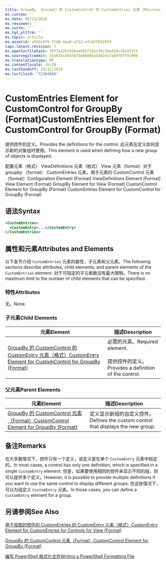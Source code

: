 ```yaml
---
title: GroupBy （Format）的 CustomControl 的 CustomEntries 元素 |Microsoft Docs
ms.custom: ''
ms.date: 09/13/2016
ms.reviewer: ''
ms.suite: ''
ms.tgt_pltfrm: ''
ms.topic: article
ms.assetid: af83c0f6-7fdd-4aa0-af12-efc62f632974
caps.latest.revision: 7
ms.openlocfilehash: f073142bf836ae892f161cf8c36ed16c35e311f5
ms.sourcegitcommit: 52a67bcd9d7bf3e8600ea4302d1fa8970ff9c998
ms.translationtype: MT
ms.contentlocale: zh-CN
ms.lasthandoff: 10/15/2019
ms.locfileid: "72364086"
---
```

# <a name="customentries-element-for-customcontrol-for-groupby-format"></a><span data-ttu-id="b8bcc-102">CustomEntries Element for CustomControl for GroupBy (Format)</span><span class="sxs-lookup"><span data-stu-id="b8bcc-102">CustomEntries Element for CustomControl for GroupBy (Format)</span></span>

<span data-ttu-id="b8bcc-103">提供控件的定义。</span><span class="sxs-lookup"><span data-stu-id="b8bcc-103">Provides the definitions for the control.</span></span> <span data-ttu-id="b8bcc-104">此元素在定义如何显示新的对象组时使用。</span><span class="sxs-lookup"><span data-stu-id="b8bcc-104">This element is used when defining how a new group of objects is displayed.</span></span>

<span data-ttu-id="b8bcc-105">配置元素（格式） ViewDefinitions 元素（格式） View 元素（format）对于 groupby （format） CustomEntries 元素，用于元素的 CustomControl 元素（format）</span><span class="sxs-lookup"><span data-stu-id="b8bcc-105">Configuration Element (Format) ViewDefinitions Element (Format) View Element (Format) GroupBy Element for View (Format) CustomControl Element for GroupBy (Format) CustomEntries Element for CustomControl for GroupBy (Format)</span></span>

## <a name="syntax"></a><span data-ttu-id="b8bcc-106">语法</span><span class="sxs-lookup"><span data-stu-id="b8bcc-106">Syntax</span></span>

```xml
<CustomEntries>
  <CustomEntry>...</CustomEntry>
</CustomEntries>
```

## <a name="attributes-and-elements"></a><span data-ttu-id="b8bcc-107">属性和元素</span><span class="sxs-lookup"><span data-stu-id="b8bcc-107">Attributes and Elements</span></span>

<span data-ttu-id="b8bcc-108">以下各节介绍 `CustomEntries` 元素的属性、子元素和父元素。</span><span class="sxs-lookup"><span data-stu-id="b8bcc-108">The following sections describe attributes, child elements, and parent elements of the `CustomEntries` element.</span></span> <span data-ttu-id="b8bcc-109">对于可指定的子元素数没有最大限制。</span><span class="sxs-lookup"><span data-stu-id="b8bcc-109">There is no maximum limit to the number of child elements that can be specified.</span></span>

### <a name="attributes"></a><span data-ttu-id="b8bcc-110">特性</span><span class="sxs-lookup"><span data-stu-id="b8bcc-110">Attributes</span></span>

<span data-ttu-id="b8bcc-111">无。</span><span class="sxs-lookup"><span data-stu-id="b8bcc-111">None.</span></span>

### <a name="child-elements"></a><span data-ttu-id="b8bcc-112">子元素</span><span class="sxs-lookup"><span data-stu-id="b8bcc-112">Child Elements</span></span>

|<span data-ttu-id="b8bcc-113">元素</span><span class="sxs-lookup"><span data-stu-id="b8bcc-113">Element</span></span>|<span data-ttu-id="b8bcc-114">描述</span><span class="sxs-lookup"><span data-stu-id="b8bcc-114">Description</span></span>|
|-------------|-----------------|
|[<span data-ttu-id="b8bcc-115">GroupBy 的 CustomControl 的 CustomEntry 元素（格式）</span><span class="sxs-lookup"><span data-stu-id="b8bcc-115">CustomEntry Element for CustomControl for GroupBy (Format)</span></span>](./customentry-element-for-customcontrol-for-groupby-format.md)|<span data-ttu-id="b8bcc-116">必需的元素。</span><span class="sxs-lookup"><span data-stu-id="b8bcc-116">Required element.</span></span><br /><br /> <span data-ttu-id="b8bcc-117">提供控件的定义。</span><span class="sxs-lookup"><span data-stu-id="b8bcc-117">Provides a definition of the control.</span></span>|

### <a name="parent-elements"></a><span data-ttu-id="b8bcc-118">父元素</span><span class="sxs-lookup"><span data-stu-id="b8bcc-118">Parent Elements</span></span>

|<span data-ttu-id="b8bcc-119">元素</span><span class="sxs-lookup"><span data-stu-id="b8bcc-119">Element</span></span>|<span data-ttu-id="b8bcc-120">描述</span><span class="sxs-lookup"><span data-stu-id="b8bcc-120">Description</span></span>|
|-------------|-----------------|
|[<span data-ttu-id="b8bcc-121">GroupBy 的 CustomControl 元素（Format）</span><span class="sxs-lookup"><span data-stu-id="b8bcc-121">CustomControl Element for GroupBy (Format)</span></span>](./customcontrol-element-for-groupby-format.md)|<span data-ttu-id="b8bcc-122">定义显示新组的自定义控件。</span><span class="sxs-lookup"><span data-stu-id="b8bcc-122">Defines the custom control that displays the new group.</span></span>|

## <a name="remarks"></a><span data-ttu-id="b8bcc-123">备注</span><span class="sxs-lookup"><span data-stu-id="b8bcc-123">Remarks</span></span>

<span data-ttu-id="b8bcc-124">在大多数情况下，控件只有一个定义，该定义是在单个 `CustomEntry` 元素中指定的。</span><span class="sxs-lookup"><span data-stu-id="b8bcc-124">In most cases, a control has only one definition, which is specified in a single `CustomEntry` element.</span></span> <span data-ttu-id="b8bcc-125">但是，如果要使用相同的控件来显示不同的组，则可以提供多个定义。</span><span class="sxs-lookup"><span data-stu-id="b8bcc-125">However, it is possible to provide multiple definitions if you want to use the same control to display different groups.</span></span> <span data-ttu-id="b8bcc-126">在这些情况下，可以为组定义 `CustomEntry` 元素。</span><span class="sxs-lookup"><span data-stu-id="b8bcc-126">In those cases, you can define a `CustomEntry` element for a group.</span></span>

## <a name="see-also"></a><span data-ttu-id="b8bcc-127">另请参阅</span><span class="sxs-lookup"><span data-stu-id="b8bcc-127">See Also</span></span>

[<span data-ttu-id="b8bcc-128">用于视图的控件的 CustomEntries 的 CustomEntry 元素（格式）</span><span class="sxs-lookup"><span data-stu-id="b8bcc-128">CustomEntry Element for CustomEntries for Controls for View (Format)</span></span>](./customentry-element-for-customentries-for-controls-for-view-format.md)

[<span data-ttu-id="b8bcc-129">GroupBy 的 CustomControl 元素（Format）</span><span class="sxs-lookup"><span data-stu-id="b8bcc-129">CustomControl Element for GroupBy (Format)</span></span>](./customcontrol-element-for-groupby-format.md)

[<span data-ttu-id="b8bcc-130">编写 PowerShell 格式化文件</span><span class="sxs-lookup"><span data-stu-id="b8bcc-130">Writing a PowerShell Formatting File</span></span>](./writing-a-powershell-formatting-file.md)
